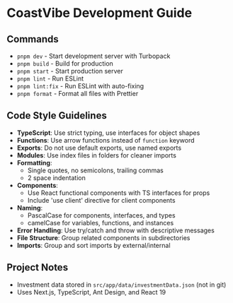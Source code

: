 # CoastVibe Development Guide

## Commands

- `pnpm dev` - Start development server with Turbopack
- `pnpm build` - Build for production
- `pnpm start` - Start production server
- `pnpm lint` - Run ESLint
- `pnpm lint:fix` - Run ESLint with auto-fixing
- `pnpm format` - Format all files with Prettier

## Code Style Guidelines

- **TypeScript**: Use strict typing, use interfaces for object shapes
- **Functions**: Use arrow functions instead of `function` keyword
- **Exports**: Do not use default exports, use named exports
- **Modules**: Use index files in folders for cleaner imports
- **Formatting**:
  - Single quotes, no semicolons, trailing commas
  - 2 space indentation
- **Components**:
  - Use React functional components with TS interfaces for props
  - Include 'use client' directive for client components
- **Naming**:
  - PascalCase for components, interfaces, and types
  - camelCase for variables, functions, and instances
- **Error Handling**: Use try/catch and throw with descriptive messages
- **File Structure**: Group related components in subdirectories
- **Imports**: Group and sort imports by external/internal

## Project Notes

- Investment data stored in `src/app/data/investmentData.json` (not in git)
- Uses Next.js, TypeScript, Ant Design, and React 19
